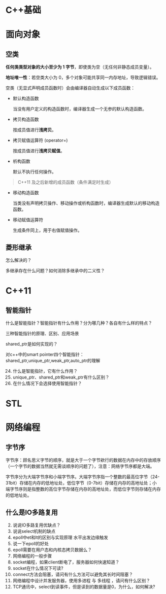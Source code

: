 # C++基础

# 面向对象

## 空类

**任何类类型对象的大小至少为 1 字节**，即使类为空（无任何非静态成员变量）。

**地址唯一性**：若空类大小为 0，多个对象可能共享同一内存地址，导致逻辑错误。  

空类（无显式声明成员函数时）会由编译器自动生成以下成员函数：

- 默认构造函数

  当没有用户定义的构造函数时，编译器生成一个无参的默认构造函数。

- 拷贝构造函数

  按成员值进行**浅拷贝**。

- 拷贝赋值运算符 (operator=)

  按成员值进行**浅拷贝赋值**。

- 析构函数

  默认不执行任何操作。

> C++11 及之后新增的成员函数（条件满足时生成）

- 移动构造函数

  当类没有声明拷贝操作、移动操作或析构函数时，编译器生成默认的移动构造函数。

- 移动赋值运算符

  生成条件同上，用于右值赋值操作。

## 菱形继承

怎么解决的？

多继承存在什么问题？如何消除多继承中的二义性？

# C++11

## 智能指针

什么是智能指针？智能指针有什么作用？分为哪几种？各自有什么样的特点？

三种智能指针的原理、区别、应用场景

shared_ptr是如何实现的？

对c++中的smart pointer四个智能指针：shared_ptr,unique_ptr,weak_ptr,auto_ptr的理解

24. 什么是智能指针，它有什么作用？
25. unique_ptr、shared_ptr和weak_ptr有什么区别？
26. 在什么情况下会选择使用智能指针？

# STL

# 网络编程

## 字节序

字节序：顾名思义字节的顺序，就是大于一个字节欸行的数据在内存中的存放顺序（一个字节的数据当然就无需谈顺序的问题了），注意：网络字节序都是大端。

字节序分为大端字节序和小端字节序。大端字节序指一个整数的最高位字节（24-31bit）存储在内存的低地址处，低位字节（0-7bit）存储在内存的高地址处；小端字节序则是指整数的高位字节存储在内存的高地址处，而低位字节则存储在内存的低地址处。

## 什么是IO多路复用
2. 说说IO多路复用优缺点？
3. 说说select机制的缺点
4. epoll中et和lt的区别与实现原理  水平出发边缘触发
5. 说一下epoll的好处
6. epoll需要在用户态和内核态拷贝数据么？
7. 网络编程的一般步骤
8. socket编程，如果client断电了，服务器如何快速知道？
9. socket在什么情况下可读?
10. connect方法会阻塞，请问有什么方法可以避免其长时间阻塞？
11. 网络编程中设计并发服务器，使用多进程 与 多线程 ，请问有什么区别？
12. TCP通讯中，select到读事件，但是读到的数据量是0，为什么，如何解决?

